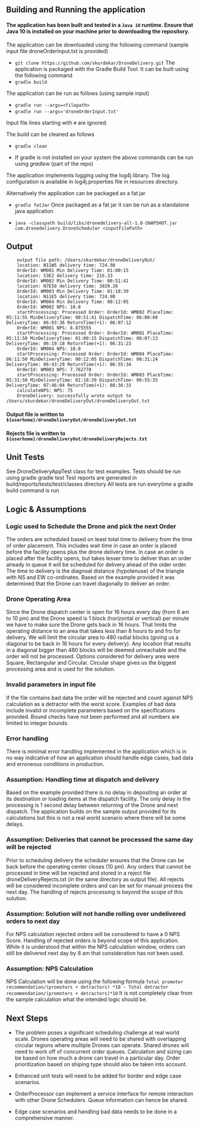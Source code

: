 
## Building and Running the application

#### The application has been built and tested in a `Java 10` runtime. Ensure that Java 10 is installed on your machine prior to downloading the repository.

The application can be downloaded using the following command (sample input file droneOrderInput.txt is provided)

- `git clone https://github.com/skurdekar/DroneDelivery.git`
The application is packaged with the Gradle Build Tool. It can be built using the following command
- `gradle build`

The application can be run as follows (using sample input)
- `gradle run --args=<filepath>`
- `gradle run --args='droneOrderInput.txt'`

Input file lines starting with `#` are ignored.

The build can be cleaned as follows
- `gradle clean`

* If gradle is not installed on your system the above commands can be run using *gradlew* (part of the repo)

The application implements logging using the log4j library. The log configuration is available in log4j.properties file in resources directory.

Alternatively the application can be packaged as a fat jar

- `gradle fatJar`
Once packaged as a fat jar it can be run as a standalone java application

- `java -classpath build/libs/dronedelivery-all-1.0-SNAPSHOT.jar com.dronedelivery.DroneScheduler <inputFilePath>`

## Output
```
    output file path: /Users/skurdekar/droneDeliveryOut/
    location: N11W5 delivery time: 724.98
    OrderId: WM001 Min Delivery Time: 01:00:15
    location: S3E2 delivery time: 216.33
    OrderId: WM002 Min Delivery Time: 00:51:41
    location: N7E50 delivery time: 3029.26
    OrderId: WM003 Min Delivery Time: 01:18:39
    location: N11E5 delivery time: 724.98
    OrderId: WM004 Min Delivery Time: 00:12:05
    OrderId: WM002 NPS: 10.0
    startProcessing: Processed Order: OrderId: WM002 PlaceTime: 05:11:55 MinDeliveryTime: 00:51:41 DispatchTime: 06:00:00 DeliveryTime: 06:03:36 ReturnTime(+1): 06:07:12
    OrderId: WM001 NPS: 8.875555
    startProcessing: Processed Order: OrderId: WM001 PlaceTime: 05:11:50 MinDeliveryTime: 01:00:15 DispatchTime: 06:07:13 DeliveryTime: 06:19:18 ReturnTime(+1): 06:31:23
    OrderId: WM004 NPS: 10.0
    startProcessing: Processed Order: OrderId: WM004 PlaceTime: 06:11:50 MinDeliveryTime: 00:12:05 DispatchTime: 06:31:24 DeliveryTime: 06:43:29 ReturnTime(+1): 06:55:34
    OrderId: WM003 NPS: 7.762778
    startProcessing: Processed Order: OrderId: WM003 PlaceTime: 05:31:50 MinDeliveryTime: 01:18:39 DispatchTime: 06:55:35 DeliveryTime: 07:46:04 ReturnTime(+1): 08:36:33
    calculateNPS: NPS: 75
    DroneDelivery: successfully wrote output to /Users/skurdekar/droneDeliveryOut/droneDeliveryOut.txt
```
#### Output file is written to `${userhome}/droneDeliveryOut/droneDeliveryOut.txt`

#### Rejects file is written to `${userhome}/droneDeliveryOut/droneDeliveryRejects.txt`

## Unit Tests

See DroneDeliveryAppTest class for test examples. 
Tests should be run using gradle
gradle test Test reports are generated in build/reports/tests/test/classes directory
All tests are run everytime a gradle build command is run

## Logic & Assumptions

### Logic used to Schedule the Drone and pick the next Order
The orders are scheduled based on least total time to delivery from the time of order placement. This includes wait time in case an order is placed before the facility opens plus the drone delivery time. In case an order is placed after the facility opens, but takes lesser time to deliver than an order already in queue it will be scheduled for delivery ahead of the older order. The time to delivery is the diagnoal distance (hypotenuse) of the triangle with NS and EW co-ordinates. Based on the example provided it was determined that the Drone can travel diagonally to deliver an order.

### Drone Operating Area
Since the Drone dispatch center is open for 16 hours every day (from 6 am to 10 pm) and the Drone speed is 1 block (horizontal or vertical) per minute we have to make sure the Drone gets back in 16 hours. That limits the operating distance to an area that takes less than 8 hours to and fro for delivery. We will limit the circular area to 480 radial blocks (giving us a diagonal to be back in 16 hours for every delivery). Any location that results in a diagonal bigger than 480 blocks will be deemed unreachable and the order will not be processed. Options considered for delivery area were Square, Rectangular and Circular. Circular shape gives us the biggest processing area and is used for the solution.

### Invalid parameters in input file
If the file contains bad data the order will be rejected and count against NPS calculation as a detractor with the worst score. Examples of bad data include invalid or incomplete parameters based on the specifications provided. Bound checks have not been performed and all numbers are limited to integer bounds.

### Error handling
There is minimal error handling implemented in the application which is in no way indicative of how an application should handle edge cases, bad data and erroneous conditions in production. 

### Assumption: Handling time at dispatch and delivery
Based on the example provided there is no delay in  depositing an order at its destination or loading items at the dispatch facility. The only delay in the processing is 1 second delay between returning of the Drone and next dispatch. The application builds on the sample output provided for its calculations but this is not a real world scenario where there will be some delays.

### Assumption: Deliveries that cannot be processed the same day will be rejected
Prior to scheduling delivery the scheduler ensures that the Drone can be back before the operating center closes (10 pm). Any orders that cannot be processed in time will be rejected and stored in a reject file droneDeliveryRejects.txt (in the same directory as output file). All rejects will be considered incomplete orders and can be set for manual process the next day. The handling of rejects processing is beyond the scope of this solution.

### Assumption: Solution will not handle rolling over undelivered orders to next day
For NPS calculation rejected orders will be considered to have a 0 NPS Score. Handling of rejected orders is beyond scope of this application. While it is understood that within the NPS calculation window, orders can still be delivered next day by 8 am that consideration has not been used.

### Assumption: NPS Calculation
NPS Calculation will be done using the following formula
`Total promoter recommendation/(promoters + detractors) *10 - Total detractor recommendation/(promoters + detractors)*10`
It is not completely clear from the sample calculation what the intended logic should be.

## Next Steps

- The problem poses a significant scheduling challenge at real world scale. Drones operating areas will need to be shared with  overlapping circular regions where multiple Drones can operate. Shared drones will need to work off of concurrent order queues. Calculation and sizing can be based on how much a drone can travel in a particular day. Order prioritization based on shiping type should also be taken into account.

- Enhanced unit tests will need to be added for border and edge case scenarios.

- OrderProcessor can implement a service interface for remote interaction with other Drone Schedulers. Queue information can hence be shared.

- Edge case scenarios and handling bad data needs to be done in a comprehensive manner.
